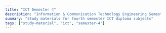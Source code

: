```yaml
---
title: "ICT Semester 4"
description: "Information & Communication Technology Engineering Semester 4 subjects"
summary: "Study materials for fourth semester ICT diploma subjects"
tags: ["study-material", "ict", "semester-4"]
---
```

